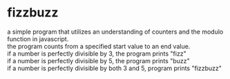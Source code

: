 # fizzbuzz
a simple program that utilizes an understanding of counters and the modulo function in javascript. </br>
the program counts from a specified start value to an end value. </br>
if a number is perfectly divisible by 3, the program prints "fizz" </br>
if a number is perfectly divisible by 5, the program prints "buzz" </br>
if a number is perfectly divisible by both 3 and 5, program prints "fizzbuzz"

